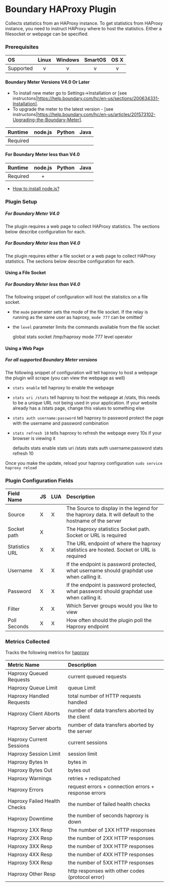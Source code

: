 # Boundary HAProxy Plugin


Collects statistics from an HAProxy instance. To get statistics from HAProxy instance, you need to instruct HAProxy where to host the statistics. Either a filesocket or webpage can be specified.

### Prerequisites

|     OS    | Linux | Windows | SmartOS | OS X |
|:----------|:-----:|:-------:|:-------:|:----:|
| Supported |   v   |    v    |    v    |  v   |

#### Boundary Meter Versions V4.0 Or Later

- To install new meter go to Settings->Installation or [see instructons|https://help.boundary.com/hc/en-us/sections/200634331-Installation]. 
- To upgrade the meter to the latest version - [see instructons|https://help.boundary.com/hc/en-us/articles/201573102-Upgrading-the-Boundary-Meter].

|  Runtime | node.js | Python | Java |
|:---------|:-------:|:------:|:----:|
| Required |         |        |      |

#### For Boundary Meter less than V4.0

|  Runtime | node.js | Python | Java |
|:---------|:-------:|:------:|:----:|
| Required |    +    |        |      |

- [How to install node.js?](https://help.boundary.com/hc/articles/202360701)

### Plugin Setup

##### For Boundary Meter V4.0

The plugin requires a web page to collect HAProxy statistics. The sections below describe configuration for each.

##### For Boundary Meter less than V4.0

The plugin requires either a file socket or a web page to collect HAProxy statistics. The sections below describe configuration for each.

#### Using a File Socket

##### For Boundary Meter less than V4.0

The following snippet of configuration will host the statistics on a file socket.
* the `mode` parameter sets the mode of the file socket.  If the relay is running as the same user as haproxy, `mode 777` can be omitted'
* the `level` parameter limits the commands available from the file socket

    global
        stats socket /tmp/haproxy mode 777 level operator

#### Using a Web Page

##### For all supported Boundary Meter versions

The following snippet of configuration will tell haproxy to host a webpage the plugin will scrape (you can view the webpage as well)
* `stats enable` tell haproxy to enable the webpage
* `stats uri /stats` tell haproxy to host the webpage at /stats, this needs to be a unique URL not being used in your application.  If your website already has a /stats page, change this values to something else
* `stats auth username:password` tell haproxy to password protect the page with the username and password combination
* `stats refresh 10` tells haproxy to refresh the webpage every 10s if your browser is viewing it

    defaults
        stats enable
        stats uri /stats
        stats auth username:password
        stats refresh 10

Once you make the update, reload your haproxy configuration
	`sudo service haproxy reload`

### Plugin Configuration Fields

|Field Name    |JS |LUA|Description                                                                                             |
|:-------------|:--|:--|:---------------------------------------------------------------------------------------------------|
|Source        | X | X |The Source to display in the legend for the haproxy data.  It will default to the hostname of the server|
|Socket path   | X |   |The Haproxy statistics Socket path.  Socket or URL is required                                          |
|Statistics URL| X | X |The URL endpoint of where the haproxy statistics are hosted.  Socket or URL is required                 |
|Username      | X | X |If the endpoint is password protected, what username should graphdat use when calling it.               |
|Password      | X | X |If the endpoint is password protected, what password should graphdat use when calling it.               |
|Filter        | X | X |Which Server groups would you like to view                                                              |
|Poll Seconds  | X | X |How often should the plugin poll the Haproxy endpoint                                                   |

### Metrics Collected

Tracks the following metrics for [haproxy](http://www.haproxy.org)

|Metric Name                 |Description                                         |
|:---------------------------|:---------------------------------------------------|
|Haproxy Queued Requests     | current queued requests                            |
|Haproxy Queue Limit         |queue Limit                                         |
|Haproxy Handled Requests    |total number of HTTP requests handled               |
|Haproxy Client Aborts       |number of data transfers aborted by the client      |
|Haproxy Server aborts       |number of data transfers aborted by the server      |
|Haproxy Current Sessions    |current sessions                                    |
|Haproxy Session Limit       |session limit                                       |
|Haproxy Bytes In            |bytes in                                            |
|Haproxy Bytes Out           |bytes out                                           |
|Haproxy Warnings            |retries + redispatched                              |
|Haproxy Errors              |request errors + connection errors + response errors|
|Haproxy Failed Health Checks|the number of failed health checks                  |
|Haproxy Downtime            |the number of seconds haproxy is down               |
|Haproxy 1XX Resp            |The number of 1XX HTTP responses                    |
|Haproxy 2XX Resp            |the number of 2XX HTTP responses                    |
|Haproxy 3XX Resp            |the number of 3XX HTTP responses                    |
|Haproxy 4XX Resp            |the number of 4XX HTTP responses                    |
|Haproxy 5XX Resp            |the  number of 5XX HTTP responses                   |
|Haproxy Other Resp          |http responses with other codes (protocol error)    |
